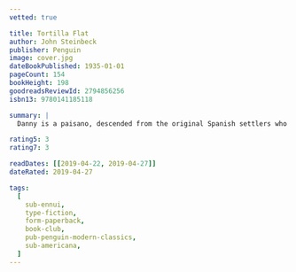 ```yaml
---
vetted: true

title: Tortilla Flat
author: John Steinbeck
publisher: Penguin
image: cover.jpg
dateBookPublished: 1935-01-01
pageCount: 154
bookHeight: 198
goodreadsReviewId: 2794856256
isbn13: 9780141185118

summary: |
  Danny is a paisano, descended from the original Spanish settlers who arrived in Monterey, California, centuries before. He values friendship above money and possessions, so when he suddenly inherits two houses, Danny is quick to offer shelter to his fellow gentlemen of the road. Together, their love of freedom and scorn for material things draws them into daring and often hilarious adventures.

rating5: 3
rating7: 3

readDates: [[2019-04-22, 2019-04-27]]
dateRated: 2019-04-27

tags:
  [
    sub-ennui,
    type-fiction,
    form-paperback,
    book-club,
    pub-penguin-modern-classics,
    sub-americana,
  ]
---
```


